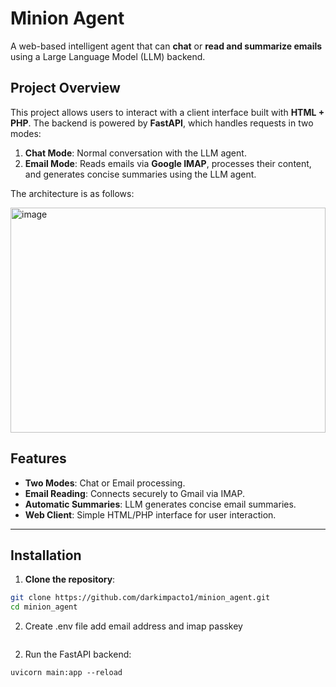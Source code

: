 # Minion Agent

A web-based intelligent agent that can **chat** or **read and summarize emails** using a Large Language Model (LLM) backend.

## Project Overview

This project allows users to interact with a client interface built with **HTML + PHP**. The backend is powered by **FastAPI**, which handles requests in two modes:

1. **Chat Mode**: Normal conversation with the LLM agent.
2. **Email Mode**: Reads emails via **Google IMAP**, processes their content, and generates concise summaries using the LLM agent.

The architecture is as follows:

<img width="504" height="360" alt="image" src="https://github.com/user-attachments/assets/17204c3e-ae82-4687-a24b-d070ea9fbf46" />

## Features

- **Two Modes**: Chat or Email processing.
- **Email Reading**: Connects securely to Gmail via IMAP.
- **Automatic Summaries**: LLM generates concise email summaries.
- **Web Client**: Simple HTML/PHP interface for user interaction.

---

## Installation

1. **Clone the repository**:

```bash
git clone https://github.com/darkimpacto1/minion_agent.git
cd minion_agent
```
2. Create .env file
   add email address and imap passkey

```
```
2. Run the FastAPI backend:

```
uvicorn main:app --reload
